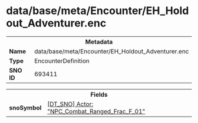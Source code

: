 <h1>data/base/meta/Encounter/EH_Holdout_Adventurer.enc</h1><table><tr><th colspan="100%">Metadata</th></tr><tr><td><b>Name</b></td><td>data/base/meta/Encounter/EH_Holdout_Adventurer.enc</td></tr><tr><td><b>Type</b></td><td>EncounterDefinition</td></tr><tr><td><b>SNO ID</b></td><td>693411</td></tr></table>

<table><tr><th colspan="100%">Fields</th></tr><tr><td><b>snoSymbol</b></td><td><a href="..\Actor\NPC_Combat_Ranged_Frac_F_01.acr">[DT_SNO] Actor: "NPC_Combat_Ranged_Frac_F_01"</a></td></tr></table>

